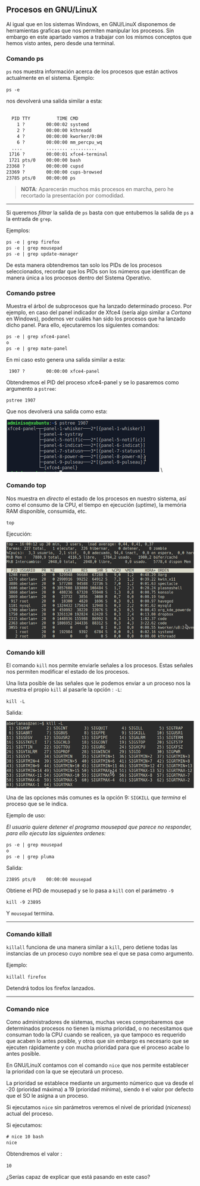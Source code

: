 ## Procesos en GNU/LinuX

Al igual que en los sistemas Windows, en GNU/LinuX disponemos de herramientas graficas que nos permiten manipular los procesos. Sin embargo en este apartado vamos a trabajar con los mismos conceptos que hemos visto antes, pero desde una terminal.

### Comando ps

`ps` nos muestra información acerca de los procesos que están activos actualmente en el sistema. Ejemplo:

`ps -e`

nos devolverá una salida similar a esta:

```shell

  PID TTY          TIME CMD
    1 ?        00:00:02 systemd
    2 ?        00:00:00 kthreadd
    4 ?        00:00:00 kworker/0:0H
    6 ?        00:00:00 mm_percpu_wq
  ....         ........ ..........
 1716 ?        00:00:01 xfce4-terminal
 1721 pts/0    00:00:00 bash
23368 ?        00:00:00 cupsd
23369 ?        00:00:00 cups-browsed
23785 pts/0    00:00:00 ps
```

>**NOTA**: Aparecerán muchos más procesos en marcha, pero he recortado la presentación por comodidad.

-----

Si queremos _filtrar_ la salida de `ps` basta con que entubemos la salida de `ps` a la entrada de `grep`.

Ejemplos:

```shell
ps -e | grep firefox
ps -e | grep mousepad
ps -e | grep update-manager
```

De esta manera obtendremos tan solo los PIDs de los procesos seleccionados, recordar que los PIDs son los números que identifican de manera única a los procesos dentro del Sistema Operativo.

### Comando pstree

Muestra el árbol de subprocesos que ha lanzado determinado proceso. Por ejemplo, en caso del panel indicador de Xfce4 (sería algo similar a _Cortana_ en Windows), podemos ver cuáles han sido los procesos que ha lanzado dicho panel. Para ello, ejecutaremos los siguientes comandos:

```shell
ps -e | grep xfce4-panel
o
ps -e | grep mate-panel
```

En mi caso esto genera una salida similar a esta:

```shell
 1907 ?        00:00:00 xfce4-panel
```

Obtendremos el PID del proceso xfce4-panel y se lo pasaremos como argumento a `pstree`:

```shell
pstree 1907
```

Que nos devolverá una salida como esta:

![Procesos/pstree.png](imgs/pstree.png)
\ 

### Comando top

Nos muestra en _directo_ el estado de los procesos en nuestro sistema, así como el consumo de la CPU, el tiempo en ejecución (_uptime_), la memória RAM disponible, consumida, etc.

```shell
top
```

Ejecución:

![Top](imgs/top.png)


### Comando kill

El comando `kill` nos permite enviarle señales a los procesos. Estas señales nos permiten modificar el estado de los procesos.

Una lista posible de las señales que le podemos enviar a un proceso nos la muestra el propio `kill` al pasarle la opción : `-L`:

`kill -L`

Salida:

![Kill -L ](imgs/kill.png)

Una de las opciones más comunes es la opción 9: `SIGKILL` que _termina_ el proceso que se le indica. 

Ejemplo de uso:

_El usuario quiere detener el programa mousepad que parece no responder, para ello ejecuta las siguientes ordenes:_

```shell
ps -e | grep mousepad
o
ps -e | grep pluma
```

Salida:

```shell
23895 pts/0    00:00:00 mousepad
```

Obtiene el PID de mousepad y se lo pasa a `kill` con el parámetro `-9 `

```shell
kill -9 23895
```

Y `mousepad` termina.

----

### Comando killall

`killall` funciona de una manera similar a `kill`, pero detiene todas las instancias de un proceso cuyo nombre sea el que se pasa como argumento.

Ejemplo:

`killall firefox`

Detendrá todos los firefox lanzados.

----

### Comando nice

Como administradores de sistemas, muchas veces comprobaremos que determinados procesos no tienen la misma prioridad, o no necesitamos que consuman todo la CPU cuando se realicen, ya que tampoco es requerido que acaben lo antes posible, y otros que sin embargo es necesario que se ejecuten rápidamente y con mucha prioridad para que el proceso acabe lo antes posible.

En GNU/LinuX contamos con el comando `nice` que nos permite establecer la prioridad con la que se ejecutará un proceso. 

La prioridad se establece mediante un argumento númerico que va desde el -20 (prioridad máxima) a 19 (prioridad mínima), siendo `0` el valor por defecto que el SO le asigna a un proceso.

Si ejecutamos `nice` sin parámetros veremos el nivel de prioridad (_niceness_) actual del proceso.

Si ejecutamos:

```shell
# nice 10 bash
nice
```

Obtendremos el valor :

`10`

¿Serías capaz de explicar que está pasando en este caso?
